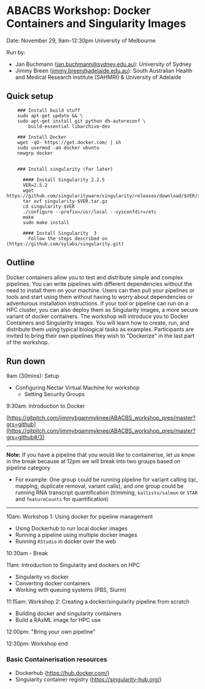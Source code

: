 
# ABACBS Workshop: Docker Containers and Singularity Images

Date: November 29, 9am-12:30pm
University of Melbourne

Run by:
- Jan Buchmann (jan.buchmann@sydney.edu.au): University of Sydney
- Jimmy Breen (jimmy.breen@adelaide.edu.au): South Australian Health and Medical Research Institute (SAHMRI) &
University of Adelaide

## Quick setup

        ### Install build stuff
        sudo apt-get update && \
        sudo apt-get install git python dh-autoreconf \
            build-essential libarchive-dev

        ### Install Docker
        wget -qO- https://get.docker.com/ | sh
        sudo usermod -aG docker ubuntu
        newgrp docker


        ### Install singularity (for later)

          #### Install Singularity 2.2.5
          VER=2.5.2
          wget https://github.com/singularityware/singularity/releases/download/$VER/singularity-$VER.tar.gz
          tar xvf singularity-$VER.tar.gz
          cd singularity-$VER
          ./configure --prefix=/usr/local --sysconfdir=/etc
          make
          sudo make install

          #### Install Singularity  3
            Follow the steps described on (https://github.com/sylabs/singularity.git)

## Outline
Docker containers allow you to test and distribute simple and complex pipelines. You can write pipelines with different dependencies without the need to install them on your machine. Users can then pull your pipelines or tools and start using them without having to worry about dependencies or adventurous installation instructions. If your tool or pipeline can run on a HPC cluster, you can also deploy them as Singularity images, a more secure variant of docker containers. The workshop will introduce you to Docker Containers and Singularity Images. You will learn how to create, run, and distribute them using typical biological tasks as examples. Participants are invited to bring their own pipelines they wish to "Dockerize" in the last part of the workshop.

## Run down

9am (30mins): Setup
- Configuring Nectar Virtual Machine for workshop
  - Setting Security Groups

9:30am: Introduction to Docker

[https://gitpitch.com/jimmybgammyknee/ABACBS_workshop_prep/master?grs=github](https://gitpitch.com/jimmybgammyknee/ABACBS_workshop_prep/master?grs=github#/3)

---
**Note:** If you have a pipeline that you would like to containerise, let us know in the break because at 12pm we will break into two groups based on pipeline category
- For example: One group could be running pipeline for variant calling (qc, mapping, duplicate removal, variant calls), and one group could be running RNA transcript quantification (trimming, `kallisto/salmon` or `STAR` and `featureCounts` for quantification)
---

10am: Workshop 1: Using docker for pipeline management
- Using Dockerhub to run local docker images
- Running a pipeline using multiple docker images
- Running `RStudio` in docker over the web

10:30am - Break

11am: Introduction to Singularity and dockers on HPC
- Singularity vs docker
- Converting docker containers
- Working with queuing systems (PBS, Slurm)

11:15am: Workshop 2: Creating a docker/singularity pipeline from scratch
- Building docker and singularity containers
- Build a RAxML image for HPC use

12:00pm: "Bring your own pipeline"

12:30pm: Workshop end

### Basic Containerisation resources
- Dockerhub (https://hub.docker.com/)
- Singularity container registry (https://singularity-hub.org/)
